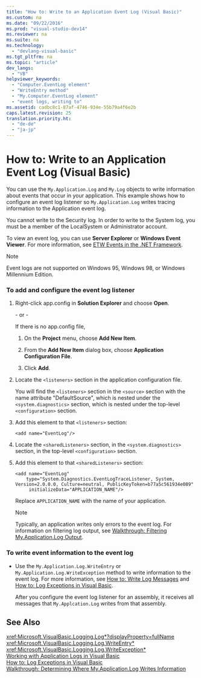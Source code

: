 ```yaml
---
title: "How to: Write to an Application Event Log (Visual Basic)"
ms.custom: na
ms.date: "09/22/2016"
ms.prod: "visual-studio-dev14"
ms.reviewer: na
ms.suite: na
ms.technology: 
  - "devlang-visual-basic"
ms.tgt_pltfrm: na
ms.topic: "article"
dev_langs: 
  - "VB"
helpviewer_keywords: 
  - "Computer.EventLog element"
  - "WriteEntry method"
  - "My.Computer.EventLog element"
  - "event logs, writing to"
ms.assetid: cadbc8c1-87af-4746-934e-55b79a4f6e2b
caps.latest.revision: 25
translation.priority.ht: 
  - "de-de"
  - "ja-jp"
---
```

# How to: Write to an Application Event Log (Visual Basic)
You can use the `My.Application.Log` and `My.Log` objects to write information about events that occur in your application. This example shows how to configure an event log listener so `My.Application.Log` writes tracing information to the Application event log.  
  
 You cannot write to the Security log. In order to write to the System log, you must be a member of the LocalSystem or Administrator account.  
  
 To view an event log, you can use **Server Explorer** or **Windows Event Viewer**. For more information, see [ETW Events in the .NET Framework](assetId:///d186276f-6afb-4dfd-bf3c-4251edc2c299).  
  
> [!NOTE]
>  Event logs are not supported on Windows 95, Windows 98, or Windows Millennium Edition.  
  
### To add and configure the event log listener  
  
1.  Right-click app.config in **Solution Explorer** and choose **Open**.  
  
     \- or -  
  
     If there is no app.config file,  
  
    1.  On the **Project** menu, choose **Add New Item**.  
  
    2.  From the **Add New Item** dialog box, choose **Application Configuration File**.  
  
    3.  Click **Add**.  
  
2.  Locate the `<listeners>` section in the application configuration file.  
  
     You will find the `<listeners>` section in the `<source>` section with the name attribute "DefaultSource", which is nested under the `<system.diagnostics>` section, which is nested under the top-level `<configuration>` section.  
  
3.  Add this element to that `<listeners>` section:  
  
    ```  
    <add name="EventLog"/>  
    ```  
  
4.  Locate the `<sharedListeners>` section, in the `<system.diagnostics>` section, in the top-level `<configuration>` section.  
  
5.  Add this element to that `<sharedListeners>` section:  
  
    ```  
    <add name="EventLog"  
        type="System.Diagnostics.EventLogTraceListener, System, Version=2.0.0.0, Culture=neutral, PublicKeyToken=b77a5c561934e089"  
         initializeData="APPLICATION_NAME"/>  
    ```  
  
     Replace `APPLICATION_NAME` with the name of your application.  
  
    > [!NOTE]
    >  Typically, an application writes only errors to the event log. For information on filtering log output, see [Walkthrough: Filtering My.Application.Log Output](../VS_csharp/walkthrough--filtering-my.application.log-output--visual-basic-.md).  
  
### To write event information to the event log  
  
-   Use the `My.Application.Log.WriteEntry` or `My.Application.Log.WriteException` method to write information to the event log. For more information, see [How to: Write Log Messages](../VS_csharp/how-to--write-log-messages--visual-basic-.md) and [How to: Log Exceptions in Visual Basic](../VS_csharp/how-to--log-exceptions-in-visual-basic.md).  
  
     After you configure the event log listener for an assembly, it receives all messages that `My.Applcation.Log` writes from that assembly.  
  
## See Also  
 <xref:Microsoft.VisualBasic.Logging.Log*?displayProperty=fullName>   
 <xref:Microsoft.VisualBasic.Logging.Log.WriteEntry*>   
 <xref:Microsoft.VisualBasic.Logging.Log.WriteException*>   
 [Working with Application Logs in Visual Basic](../VS_csharp/working-with-application-logs-in-visual-basic.md)   
 [How to: Log Exceptions in Visual Basic](../VS_csharp/how-to--log-exceptions-in-visual-basic.md)   
 [Walkthrough: Determining Where My.Application.Log Writes Information](../VS_csharp/walkthrough--determining-where-my.application.log-writes-information--visual-basic-.md)